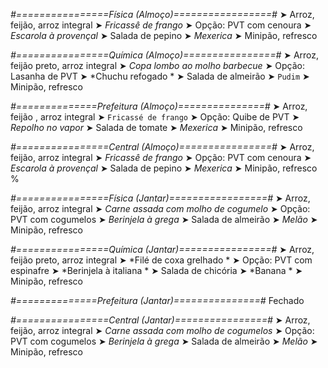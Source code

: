 
*#================Física (Almoço)=================#*
➤ Arroz, feijão, arroz integral
➤ *Fricassê de frango*
➤ Opção: PVT com cenoura
➤ *Escarola à provençal*
➤ Salada de pepino
➤ *Mexerica*
➤ Minipão, refresco

*#================Química (Almoço)================#*
➤ Arroz, feijão preto, arroz integral
➤ *Copa lombo ao molho barbecue*
➤ Opção: Lasanha de PVT
➤ *Chuchu refogado *
➤ Salada de almeirão 
➤ `Pudim`
➤ Minipão, refresco

*#==============Prefeitura (Almoço)===============#*
➤ Arroz, feijão , arroz integral 
➤ `Fricassé de frango`
➤ Opção: Quibe de PVT 
➤ *Repolho no vapor*
➤ Salada de tomate
➤ *Mexerica*
➤ Minipão, refresco 

*#================Central (Almoço)================#*
➤ Arroz, feijão, arroz integral
➤ *Fricassê de frango*
➤ Opção: PVT com cenoura
➤ *Escarola à provençal*
➤ Salada de pepino
➤ *Mexerica*
➤ Minipão, refresco
%

*#================Física (Jantar)=================#*
➤ Arroz, feijão, arroz integral
➤ *Carne assada com molho de cogumelo*
➤ Opção: PVT com cogumelos
➤ *Berinjela à grega*
➤ Salada de almeirão
➤ *Melão*
➤ Minipão, refresco

*#================Química (Jantar)================#*
➤ Arroz, feijão preto, arroz integral
➤ *Filé de coxa grelhado *
➤ Opção: PVT com espinafre 
➤ *Berinjela à italiana *
➤ Salada de chicória 
➤ *Banana *
➤ Minipão, refresco

*#==============Prefeitura (Jantar)===============#*
Fechado

*#================Central (Jantar)================#*
➤ Arroz, feijão, arroz integral
➤ *Carne assada com molho de cogumelos*
➤ Opção: PVT com cogumelos
➤ *Berinjela à grega*
➤ Salada de almeirão
➤ *Melão*
➤ Minipão, refresco
